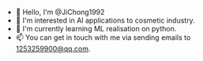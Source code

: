- 👋 Hello, I'm @JiChong1992
- 👀 I'm interested in AI applications to cosmetic industry.
- 🌱 I'm currently learning ML realisation on python.
- 📫 You can get in touch with me via sending emails to 1253259900@qq.com.
